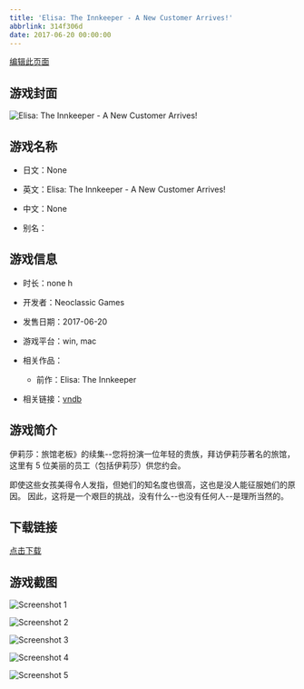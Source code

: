 ```yaml
---
title: 'Elisa: The Innkeeper - A New Customer Arrives!'
abbrlink: 314f306d
date: 2017-06-20 00:00:00
---
```

[编辑此页面](https://github.com/ACG-3/ADV3-source/blob/main/source/_posts/Elisa%20Seduce%20the%20Innkeeper.md)

## 游戏封面

![Elisa: The Innkeeper - A New Customer Arrives!](https://pan.timero.xyz/d/onedrive/img_lib_001/Elisa%20Seduce%20the%20Innkeeper_cover.avif)


## 游戏名称

- 日文：None
- 英文：Elisa: The Innkeeper - A New Customer Arrives!
- 中文：None

- 别名：


## 游戏信息

- 时长：none h
- 开发者：Neoclassic Games
- 发售日期：2017-06-20
- 游戏平台：win, mac
- 相关作品：
   - 前作：Elisa: The Innkeeper

- 相关链接：[vndb](https://vndb.org/v21511)


## 游戏简介

伊莉莎：旅馆老板》的续集--您将扮演一位年轻的贵族，拜访伊莉莎著名的旅馆，这里有 5 位美丽的员工（包括伊莉莎）供您约会。

即使这些女孩美得令人发指，但她们的知名度也很高，这也是没人能征服她们的原因。
因此，这将是一个艰巨的挑战，没有什么--也没有任何人--是理所当然的。




## 下载链接

[点击下载](https://pan.timero.xyz/onedrive/adv_lib_001/Elisa%20Seduce%20the%20Innkeeper)


## 游戏截图


![Screenshot 1](https://pan.timero.xyz/d/onedrive/img_lib_001/Elisa%20Seduce%20the%20Innkeeper_Screenshot_1.avif)

![Screenshot 2](https://pan.timero.xyz/d/onedrive/img_lib_001/Elisa%20Seduce%20the%20Innkeeper_Screenshot_2.avif)

![Screenshot 3](https://pan.timero.xyz/d/onedrive/img_lib_001/Elisa%20Seduce%20the%20Innkeeper_Screenshot_3.avif)

![Screenshot 4](https://pan.timero.xyz/d/onedrive/img_lib_001/Elisa%20Seduce%20the%20Innkeeper_Screenshot_4.avif)

![Screenshot 5](https://pan.timero.xyz/d/onedrive/img_lib_001/Elisa%20Seduce%20the%20Innkeeper_Screenshot_5.avif)

